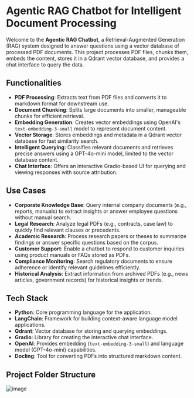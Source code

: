 # Agentic RAG Chatbot for Intelligent Document Processing

Welcome to the **Agentic RAG Chatbot**, a Retrieval-Augmented Generation (RAG) system designed to answer questions using a vector database of processed PDF documents. This project processes PDF files, chunks them, embeds the content, stores it in a Qdrant vector database, and provides a chat interface to query the data.

## Functionalities

- **PDF Processing**: Extracts text from PDF files and converts it to markdown format for downstream use.
- **Document Chunking**: Splits large documents into smaller, manageable chunks for efficient retrieval.
- **Embedding Generation**: Creates vector embeddings using OpenAI's `text-embedding-3-small` model to represent document content.
- **Vector Storage**: Stores embeddings and metadata in a Qdrant vector database for fast similarity search.
- **Intelligent Querying**: Classifies relevant documents and retrieves precise answers using a GPT-4o-mini model, limited to the vector database content.
- **Chat Interface**: Offers an interactive Gradio-based UI for querying and viewing responses with source attribution.

## Use Cases

- **Corporate Knowledge Base**: Query internal company documents (e.g., reports, manuals) to extract insights or answer employee questions without manual search.
- **Legal Research**: Analyze legal PDFs (e.g., contracts, case law) to quickly find relevant clauses or precedents.
- **Academic Research**: Process research papers or theses to summarize findings or answer specific questions based on the corpus.
- **Customer Support**: Enable a chatbot to respond to customer inquiries using product manuals or FAQs stored as PDFs.
- **Compliance Monitoring**: Search regulatory documents to ensure adherence or identify relevant guidelines efficiently.
- **Historical Analysis**: Extract information from archived PDFs (e.g., news articles, government records) for historical insights or trends.

## Tech Stack

- **Python**: Core programming language for the application.
- **LangChain**: Framework for building context-aware language model applications.
- **Qdrant**: Vector database for storing and querying embeddings.
- **Gradio**: Library for creating the interactive chat interface.
- **OpenAI**: Provides embedding (`text-embedding-3-small`) and language model (GPT-4o-mini) capabilities.
- **Docling**: Tool for converting PDFs into structured markdown content.

## Project Folder Structure
![image](https://github.com/user-attachments/assets/49d5ed74-74b8-4543-bfef-29015dd90a0a)
